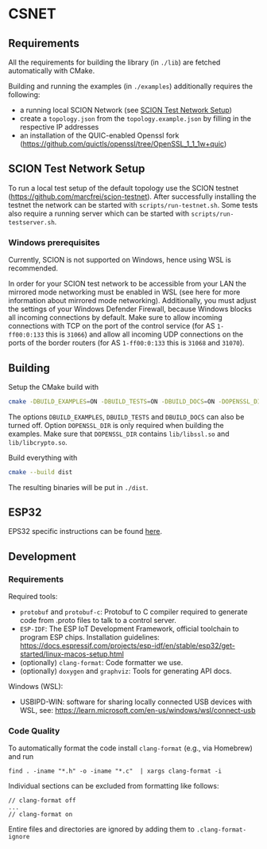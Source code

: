 # CSNET

## Requirements

All the requirements for building the library (in `./lib`) are fetched automatically with CMake.

Building and running the examples (in `./examples`) additionally requires the following:

- a running local SCION Network (see [SCION Test Network Setup](#scion-testnetwork-setup))
- create a `topology.json` from the `topology.example.json` by filling in the respective IP addresses
- an installation of the QUIC-enabled Openssl
  fork (https://github.com/quictls/openssl/tree/OpenSSL_1_1_1w+quic)

## SCION Test Network Setup

To run a local test setup of the default topology use the SCION testnet (https://github.com/marcfrei/scion-testnet).
After successfully installing the testnet the network can be started with `scripts/run-testnet.sh`.
Some tests also require a running server which can be started with `scripts/run-testserver.sh`.

### Windows prerequisites

Currently, SCION is not supported on Windows, hence using WSL is recommended.

In order for your SCION test network to be accessible from your LAN the mirrored mode networking must be enabled in
WSL (see here for more information about mirrored mode networking).
Additionally, you must adjust the settings of your Windows Defender Firewall, because Windows blocks all incoming
connections by default.
Make sure to allow incoming connections with TCP on the port of the control service (for AS `1-ff00:0:133` this is
`31066`) and allow all incoming UDP connections on the ports of the border routers (for AS `1-ff00:0:133` this is
`31068` and `31070`).

## Building

Setup the CMake build with

```bash
cmake -DBUILD_EXAMPLES=ON -DBUILD_TESTS=ON -DBUILD_DOCS=ON -DOPENSSL_DIR="openssl dir" -B dist
```

The options `DBUILD_EXAMPLES`, `DBUILD_TESTS` and `DBUILD_DOCS` can also be turned off. Option `DOPENSSL_DIR` is only
required when building the examples. Make sure that `DOPENSSL_DIR` contains `lib/libssl.so` and `lib/libcrypto.so`.

Build everything with

```bash
cmake --build dist
```

The resulting binaries will be put in `./dist`.

## ESP32

EPS32 specific instructions can be found [here](./esp32/README.md).

## Development

### Requirements

Required tools:

- `protobuf` and `protobuf-c`: Protobuf to C compiler required to generate code from .proto files to talk to a control
  server.
- `ESP-IDF`: The ESP IoT Development Framework, official toolchain to program ESP chips. Installation
  guidelines: https://docs.espressif.com/projects/esp-idf/en/stable/esp32/get-started/linux-macos-setup.html
- (optionally) `clang-format`: Code formatter we use.
- (optionally) `doxygen` and `graphviz`: Tools for generating API docs.

Windows (WSL):

- USBIPD-WIN: software for sharing locally connected USB devices with WSL,
  see: https://learn.microsoft.com/en-us/windows/wsl/connect-usb

### Code Quality

To automatically format the code install `clang-format` (e.g., via Homebrew) and run

```
find . -iname "*.h" -o -iname "*.c"  | xargs clang-format -i
```

Individual sections can be excluded from formatting like follows:

```
// clang-format off
...
// clang-format on
```

Entire files and directories are ignored by adding them to `.clang-format-ignore`
